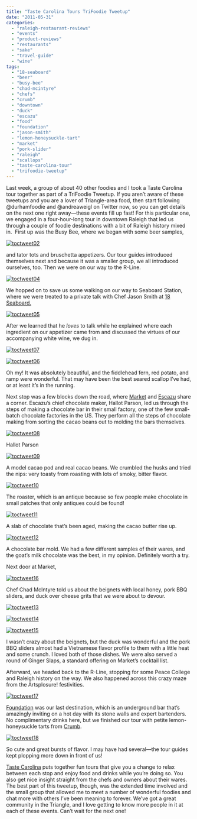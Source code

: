 ```yaml
---
title: "Taste Carolina Tours TriFoodie Tweetup"
date: "2011-05-31"
categories: 
  - "raleigh-restaurant-reviews"
  - "events"
  - "product-reviews"
  - "restaurants"
  - "sake"
  - "travel-guide"
  - "wine"
tags: 
  - "18-seaboard"
  - "beer"
  - "busy-bee"
  - "chad-mcintyre"
  - "chefs"
  - "crumb"
  - "downtown"
  - "duck"
  - "escazu"
  - "food"
  - "foundation"
  - "jason-smith"
  - "lemon-honeysuckle-tart"
  - "market"
  - "pork-slider"
  - "raleigh"
  - "scallops"
  - "taste-carolina-tour"
  - "trifoodie-tweetup"
---
```


Last week, a group of about 40 other foodies and I took a Taste Carolina tour together as part of a TriFoodie Tweetup. If you aren’t aware of these tweetups and you are a lover of Triangle-area food, then start following @durhamfoodie and @andreaweigl on Twitter now, so you can get details on the next one right away—these events fill up fast! For this particular one, we engaged in a four-hour-long tour in downtown Raleigh that led us through a couple of foodie destinations with a bit of Raleigh history mixed in.  First up was the Busy Bee, where we began with some beer samples,

[![](http://s3.amazonaws.com/thegourmez-wpmedia/2011/05/toctweet02.jpg "toctweet02")](http://s3.amazonaws.com/thegourmez-wpmedia/2011/05/toctweet02.jpg)

and tator tots and bruschetta appetizers. Our tour guides introduced themselves next and because it was a smaller group, we all introduced ourselves, too. Then we were on our way to the R-Line.

[![](http://s3.amazonaws.com/thegourmez-wpmedia/2011/05/toctweet04.jpg "toctweet04")](http://s3.amazonaws.com/thegourmez-wpmedia/2011/05/toctweet04.jpg)

We hopped on to save us some walking on our way to Seaboard Station, where we were treated to a private talk with Chef Jason Smith at [18 Seaboard.](http://www.18seaboard.com/)

[![](http://s3.amazonaws.com/thegourmez-wpmedia/2011/05/toctweet05.jpg "toctweet05")](http://s3.amazonaws.com/thegourmez-wpmedia/2011/05/toctweet05.jpg)

After we learned that he _loves_ to talk while he explained where each ingredient on our appetizer came from and discussed the virtues of our accompanying white wine, we dug in.

[![](http://s3.amazonaws.com/thegourmez-wpmedia/2011/05/toctweet07.jpg "toctweet07")](http://s3.amazonaws.com/thegourmez-wpmedia/2011/05/toctweet07.jpg)

[![](http://s3.amazonaws.com/thegourmez-wpmedia/2011/05/toctweet06.jpg "toctweet06")](http://s3.amazonaws.com/thegourmez-wpmedia/2011/05/toctweet06.jpg)

Oh my! It was absolutely beautiful, and the fiddlehead fern, red potato, and ramp were wonderful. That may have been the best seared scallop I’ve had, or at least it’s in the running.

Next stop was a few blocks down the road, where [Market](http://www.eatatmarket.com/) and [Escazu](http://www.escazuchocolates.com/) share a corner. Escazu’s chief chocolate maker, Hallot Parson, led us through the steps of making a chocolate bar in their small factory, one of the few small-batch chocolate factories in the US. They perform all the steps of chocolate making from sorting the cacao beans out to molding the bars themselves.

[![](http://s3.amazonaws.com/thegourmez-wpmedia/2011/05/toctweet08.jpg "toctweet08")](http://s3.amazonaws.com/thegourmez-wpmedia/2011/05/toctweet08.jpg)

Hallot Parson

[![](http://s3.amazonaws.com/thegourmez-wpmedia/2011/05/toctweet09.jpg "toctweet09")](http://s3.amazonaws.com/thegourmez-wpmedia/2011/05/toctweet09.jpg)

A model cacao pod and real cacao beans. We crumbled the husks and tried the nips: very toasty from roasting with lots of smoky, bitter flavor.

[![](http://s3.amazonaws.com/thegourmez-wpmedia/2011/05/toctweet10.jpg "toctweet10")](http://s3.amazonaws.com/thegourmez-wpmedia/2011/05/toctweet10.jpg)

The roaster, which is an antique because so few people make chocolate in small patches that only antiques could be found!

[![](http://s3.amazonaws.com/thegourmez-wpmedia/2011/05/toctweet11.jpg "toctweet11")](http://s3.amazonaws.com/thegourmez-wpmedia/2011/05/toctweet11.jpg)

A slab of chocolate that’s been aged, making the cacao butter rise up.

[![](http://s3.amazonaws.com/thegourmez-wpmedia/2011/05/toctweet12.jpg "toctweet12")](http://s3.amazonaws.com/thegourmez-wpmedia/2011/05/toctweet12.jpg)

A chocolate bar mold. We had a few different samples of their wares, and the goat’s milk chocolate was the best, in my opinion. Definitely worth a try.

Next door at Market,

[![](http://s3.amazonaws.com/thegourmez-wpmedia/2011/05/toctweet16.jpg "toctweet16")](http://s3.amazonaws.com/thegourmez-wpmedia/2011/05/toctweet16.jpg)

Chef Chad McIntyre told us about the beignets with local honey, pork BBQ sliders, and duck over cheese grits that we were about to devour.

[![](http://s3.amazonaws.com/thegourmez-wpmedia/2011/05/toctweet13.jpg "toctweet13")](http://s3.amazonaws.com/thegourmez-wpmedia/2011/05/toctweet13.jpg)

[![](http://s3.amazonaws.com/thegourmez-wpmedia/2011/05/toctweet14.jpg "toctweet14")](http://s3.amazonaws.com/thegourmez-wpmedia/2011/05/toctweet14.jpg)

[![](http://s3.amazonaws.com/thegourmez-wpmedia/2011/05/toctweet15.jpg "toctweet15")](http://s3.amazonaws.com/thegourmez-wpmedia/2011/05/toctweet15.jpg)

I wasn’t crazy about the beignets, but the duck was wonderful and the pork BBQ sliders almost had a Vietnamese flavor profile to them with a little heat and some crunch. I loved both of those dishes. We were also served a round of Ginger Slaps, a standard offering on Market’s cocktail list.

Afterward, we headed back to the R-Line, stopping for some Peace College and Raleigh history on the way. We also happened across this crazy maze from the Artsplosure! festivities.

[![](http://s3.amazonaws.com/thegourmez-wpmedia/2011/05/toctweet17.jpg "toctweet17")](http://s3.amazonaws.com/thegourmez-wpmedia/2011/05/toctweet17.jpg)

[Foundation](http://www.foundationnc.com/) was our last destination, which is an underground bar that’s amazingly inviting on a hot day with its stone walls and expert bartenders. No complimentary drinks here, but we finished our tour with petite lemon-honeysuckle tarts from [Crumb](/Users/OfficeDepot%20(328626)/Documents/Writing/Blogs/Crumb).

[![](http://s3.amazonaws.com/thegourmez-wpmedia/2011/05/toctweet18.jpg "toctweet18")](http://s3.amazonaws.com/thegourmez-wpmedia/2011/05/toctweet18.jpg)

So cute and great bursts of flavor. I may have had several—the tour guides kept plopping more down in front of us!

[Taste Carolina](http://www.tastecarolina.net/) puts together fun tours that give you a change to relax between each stop and enjoy food and drinks while you’re doing so. You also get nice insight straight from the chefs and owners about their wares. The best part of this tweetup, though, was the extended time involved and the small group that allowed me to meet a number of wonderful foodies and chat more with others I’ve been meaning to forever. We’ve got a great community in the Triangle, and I love getting to know more people in it at each of these events. Can’t wait for the next one!
